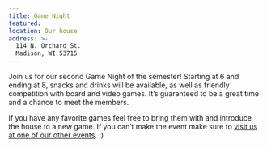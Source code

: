 ```yaml
---
title: Game Night
featured:
location: Our house
address: >-
  114 N. Orchard St.
  Madison, WI 53715
---
```


Join us for our second Game Night of the semester! Starting at 6 and ending at 8, snacks and drinks will be available, as well as friendly competition with board and video games. It’s guaranteed to be a great time and a chance to meet the members.
<!-- More -->
If you have any favorite games feel free to bring them with and introduce the house to a new game. If you can’t make the event make sure to [visit us at one of our other events]({{site.baseurl}}/events). ;)